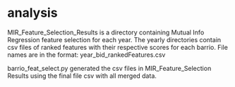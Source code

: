 # analysis

MIR_Feature_Selection_Results is a directory containing Mutual Info Regression feature selection for each year. The yearly directories contain csv files of ranked features with their respective scores for each barrio. File names are in the format: year_bid_rankedFeatures.csv

barrio_feat_select.py generated the csv files in MIR_Feature_Selection Results using the final file csv with all merged data.


